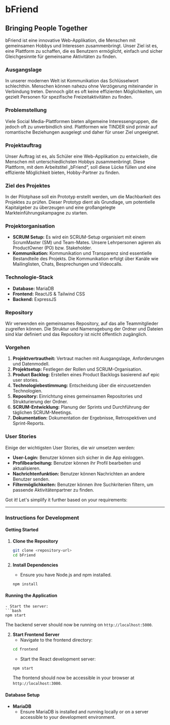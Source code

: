 # bFriend

## Bringing People Together

bFriend ist eine innovative Web-Applikation, die Menschen mit gemeinsamen Hobbys und Interessen zusammenbringt. Unser Ziel ist es, eine Plattform zu schaffen, die es Benutzern ermöglicht, einfach und sicher Gleichgesinnte für gemeinsame Aktivitäten zu finden.

### Ausgangslage

In unserer modernen Welt ist Kommunikation das Schlüsselwort schlechthin. Menschen können nahezu ohne Verzögerung miteinander in Verbindung treten. Dennoch gibt es oft keine effizienten Möglichkeiten, um gezielt Personen für spezifische Freizeitaktivitäten zu finden.

### Problemstellung

Viele Social Media-Plattformen bieten allgemeine Interessengruppen, die jedoch oft zu unverbindlich sind. Plattformen wie TINDER sind primär auf romantische Beziehungen ausgelegt und daher für unser Ziel ungeeignet.

### Projektauftrag

Unser Auftrag ist es, als Schüler eine Web-Applikation zu entwickeln, die Menschen mit unterschiedlichsten Hobbys zusammenbringt. Diese Plattform, mit dem Arbeitstitel „bFriend“, soll diese Lücke füllen und eine effiziente Möglichkeit bieten, Hobby-Partner zu finden.

### Ziel des Projektes

In der Pilotphase soll ein Prototyp erstellt werden, um die Machbarkeit des Projektes zu prüfen. Dieser Prototyp dient als Grundlage, um potentielle Kapitalgeber zu überzeugen und eine großangelegte Markteinführungskampagne zu starten.

### Projektorganisation

- **SCRUM Setup:** Es wird ein SCRUM-Setup organisiert mit einem ScrumMaster (SM) und Team-Mates. Unsere Lehrpersonen agieren als ProductOwner (PO) bzw. Stakeholder.
- **Kommunikation:** Kommunikation und Transparenz sind essentielle Bestandteile des Projekts. Die Kommunikation erfolgt über Kanäle wie Mailinglisten, Chats, Besprechungen und Videocalls.


### Technologie-Stack

- **Database:** MariaDB
- **Frontend:** ReactJS & Tailwind CSS
- **Backend:**  ExpressJS

### Repository

Wir verwenden ein gemeinsames Repository, auf das alle Teammitglieder zugreifen können. Die Struktur und Namensgebung der Ordner und Dateien sind klar definiert und das Repository ist nicht öffentlich zugänglich.

### Vorgehen

1. **Projektvertrautheit:** Vertraut machen mit Ausgangslage, Anforderungen und Datenmodell.
2. **Projektsetup:** Festlegen der Rollen und SCRUM-Organisation.
3. **Product Backlog:** Erstellen eines Product Backlogs basierend auf epic user stories.
4. **Technologiebestimmung:** Entscheidung über die einzusetzenden Technologien.
5. **Repository:** Einrichtung eines gemeinsamen Repositories und Strukturierung der Ordner.
6. **SCRUM-Entwicklung:** Planung der Sprints und Durchführung der täglichen SCRUM-Meetings.
7. **Dokumentation:** Dokumentation der Ergebnisse, Retrospektiven und Sprint-Reports.

### User Stories

Einige der wichtigsten User Stories, die wir umsetzen werden:

- **User-Login:** Benutzer können sich sicher in die App einloggen.
- **Profilbearbeitung:** Benutzer können ihr Profil bearbeiten und aktualisieren.
- **Nachrichtenfunktion:** Benutzer können Nachrichten an andere Benutzer senden.
- **Filtermöglichkeiten:** Benutzer können ihre Suchkriterien filtern, um passende Aktivitätenpartner zu finden.








Got it! Let's simplify it further based on your requirements:

---

### Instructions for Development

#### Getting Started

1. **Clone the Repository**
   ```bash
   git clone <repository-url>
   cd bFriend
   ```

2. **Install Dependencies**
   - Ensure you have Node.js and npm installed.
   ```bash
   npm install
   ```

#### Running the Application
   ```
   - Start the server:
   ```bash
   npm start
   ```
   The backend server should now be running on `http://localhost:5000`.

2. **Start Frontend Server**
   - Navigate to the frontend directory:
   ```bash
   cd frontend
   ```
   - Start the React development server:
   ```bash
   npm start
   ```
   The frontend should now be accessible in your browser at `http://localhost:3000`.

#### Database Setup

- **MariaDB**
  - Ensure MariaDB is installed and running locally or on a server accessible to your development environment.
